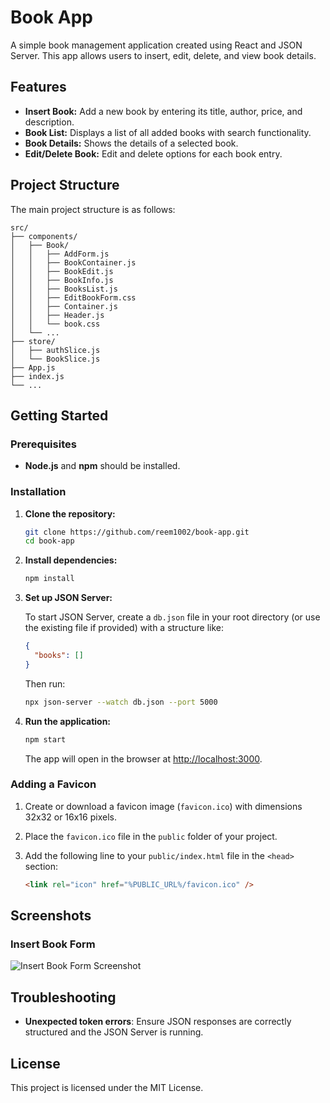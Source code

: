 
# Book App

A simple book management application created using React and JSON Server. This app allows users to insert, edit, delete, and view book details. 

## Features

- **Insert Book:** Add a new book by entering its title, author, price, and description.
- **Book List:** Displays a list of all added books with search functionality.
- **Book Details:** Shows the details of a selected book.
- **Edit/Delete Book:** Edit and delete options for each book entry.

## Project Structure

The main project structure is as follows:

```plaintext
src/
├── components/
│   ├── Book/
│   │   ├── AddForm.js
│   │   ├── BookContainer.js
│   │   ├── BookEdit.js
│   │   ├── BookInfo.js
│   │   ├── BooksList.js
│   │   ├── EditBookForm.css
│   │   ├── Container.js
│   │   ├── Header.js
│   │   └── book.css
│   └── ...
├── store/
│   ├── authSlice.js
│   └── BookSlice.js
├── App.js
├── index.js
└── ...
```

## Getting Started

### Prerequisites

- **Node.js** and **npm** should be installed.

### Installation

1. **Clone the repository:**

   ```bash
   git clone https://github.com/reem1002/book-app.git
   cd book-app
   ```

2. **Install dependencies:**

   ```bash
   npm install
   ```

3. **Set up JSON Server:**

   To start JSON Server, create a `db.json` file in your root directory (or use the existing file if provided) with a structure like:

   ```json
   {
     "books": []
   }
   ```

   Then run:

   ```bash
   npx json-server --watch db.json --port 5000
   ```

4. **Run the application:**

   ```bash
   npm start
   ```

   The app will open in the browser at [http://localhost:3000](http://localhost:3000).

### Adding a Favicon

1. Create or download a favicon image (`favicon.ico`) with dimensions 32x32 or 16x16 pixels.
2. Place the `favicon.ico` file in the `public` folder of your project.
3. Add the following line to your `public/index.html` file in the `<head>` section:

   ```html
   <link rel="icon" href="%PUBLIC_URL%/favicon.ico" />
   ```

## Screenshots

### Insert Book Form
![Insert Book Form Screenshot](screenshot.png)

## Troubleshooting

- **Unexpected token errors**: Ensure JSON responses are correctly structured and the JSON Server is running.

## License

This project is licensed under the MIT License.
